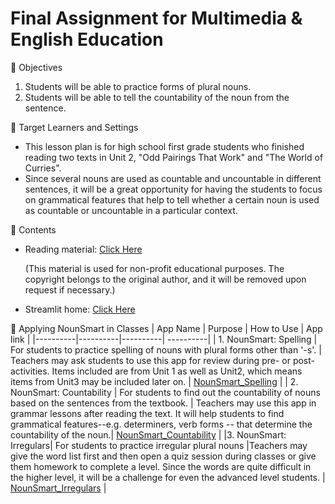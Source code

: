 # Final Assignment for Multimedia & English Education

🌲 Objectives
   1. Students will be able to practice forms of plural nouns.
   2. Students will be able to tell the countability of the noun from the sentence.

🌲 Target Learners and Settings
  - This lesson plan is for high school first grade students who finished reading two texts in Unit 2, "Odd Pairings That Work" and "The World of Curries".
  - Since several nouns are used as countable and uncountable in different sentences, it will be a great opportunity for having the students to focus on grammatical features that help to tell whether a certain noun is used as countable or uncountable in a particular context. 

🌲 Contents
  - Reading material: [Click Here](https://github.com/sundaybest3/F2024_Final/blob/main/Reading_CE1_U2.md)
 
    (This material is used for non-profit educational purposes. The copyright belongs to the original author, and it will be removed upon request if necessary.)
  - Streamlit home: [Click Here](https://sundaybest3-sundaybest-main.streamlit.app/)
   
🌲 Applying NounSmart in Classes
| App Name | Purpose | How to Use | App link | 
|----------|----------|----------| ----------|
| 1. NounSmart: Spelling    | For students to practice spelling of nouns with plural forms other than '-s'. | Teachers may ask students to use this app for review during pre- or post- activities. Items included are from Unit 1 as well as Unit2, which means items from Unit3 may be included later on. | [NounSmart_Spelling](https://nounsmartspelling-hel4hpntntlt56hgphdgw4.streamlit.app/) |
| 2. NounSmart: Countability | For students to find out the countability of nouns based on the sentences from the textbook.   | Teachers may use this app in grammar lessons after reading the text. It will help students to find grammatical features--e.g. determiners, verb forms -- that determine the countability of the noun.| [NounSmart_Countability](https://nounsmartcountability-8zeyyjclx4pwyjpfdtmyhk.streamlit.app/)        |
|3. NounSmart: Irregulars| For students to practice irregular plural nouns |Teachers may give the word list first and then open a quiz session during classes or give them homework to complete a level. Since the words are quite difficult in the higher level, it will be a challenge for even the advanced level students. | [NounSmart_Irregulars](https://nounsmartirregulars-5xvnwrz796lsebgkjmyotk.streamlit.app/)  |  















